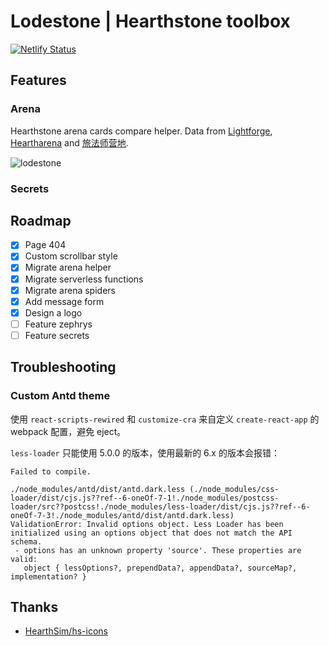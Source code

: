 # Lodestone | Hearthstone toolbox

[![Netlify Status](https://api.netlify.com/api/v1/badges/b9df4c78-4791-48a1-bf35-6d389a1d0ef4/deploy-status)](https://app.netlify.com/sites/lodestone/deploys)

## Features

### Arena

Hearthstone arena cards compare helper. Data from [Lightforge](http://thelightforge.com/TierList), [Heartharena](https://www.heartharena.com/) and [旅法师营地](https://www.iyingdi.com/web/tools/hearthstone/arenaScore).

![lodestone](https://user-images.githubusercontent.com/12998118/46520549-fed47000-c8ae-11e8-9595-c1570d2eaed2.gif)

### Secrets

## Roadmap

- [x] Page 404
- [x] Custom scrollbar style
- [x] Migrate arena helper
- [x] Migrate serverless functions
- [x] Migrate arena spiders
- [x] Add message form
- [x] Design a logo
- [ ] Feature zephrys
- [ ] Feature secrets

## Troubleshooting

### Custom Antd theme

使用 `react-scripts-rewired` 和 `customize-cra` 来自定义 `create-react-app` 的 webpack 配置，避免 eject。

`less-loader` 只能使用 5.0.0 的版本，使用最新的 6.x 的版本会报错：

```
Failed to compile.

./node_modules/antd/dist/antd.dark.less (./node_modules/css-loader/dist/cjs.js??ref--6-oneOf-7-1!./node_modules/postcss-loader/src??postcss!./node_modules/less-loader/dist/cjs.js??ref--6-oneOf-7-3!./node_modules/antd/dist/antd.dark.less)
ValidationError: Invalid options object. Less Loader has been initialized using an options object that does not match the API schema.
 - options has an unknown property 'source'. These properties are valid:
   object { lessOptions?, prependData?, appendData?, sourceMap?, implementation? }
```

## Thanks

- [HearthSim/hs-icons](https://github.com/HearthSim/hs-icons)
